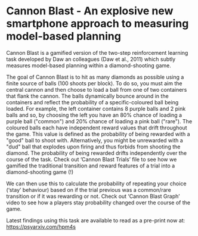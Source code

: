 # Cannon Blast - An explosive new smartphone approach to measuring model-based planning

Cannon Blast is a gamified version of the two-step reinforcement learning task developed by Daw an colleagues (Daw et al., 2011) which subtly measures model-based planning within a diamond-shooting game. 

The goal of Cannon Blast is to hit as many diamonds as possible using a finite source of balls (100 shoots per block). To do so, you must aim the central cannon and then choose to load a ball from one of two containers that flank the cannon. The balls dynamically bounce around in the containers and reflect the probability of a specific-coloured ball being loaded. For example, the left container contains 8 purple balls and 2 pink balls and so, by choosing the left you have an 80% chance of loading a purple ball ("common") and 20% chance of loading a pink ball ("rare"). The coloured balls each have independent reward values that drift throughout the game. This value is defined as the probability of being rewarded with a "good" ball to shoot with. Alternatively, you might be unrewarded with a "dud" ball that explodes upon firing and thus forbids from shooting the diamond. The probability of being rewarded drifts independently over the course of the task. Check out ‘Cannon Blast Trials’ file to see how we gamified the traditional transition and reward features of a trial into a diamond-shooting game (!)

We can then use this to calculate the probability of repeating your choice (‘stay’ behaviour) based on if the trial previous was a common/rare transition or if it was rewarding or not. Check out ‘Cannon Blast Graph’ video to see how a players stay probability changed over the course of the game.


Latest findings using this task are available to read as a pre-print now at: https://psyarxiv.com/hpm4s 
